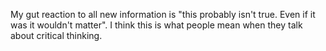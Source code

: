 My gut reaction to all new information is "this probably isn't true. Even if it was it wouldn't matter". I think this is what people mean when they talk about critical thinking.

